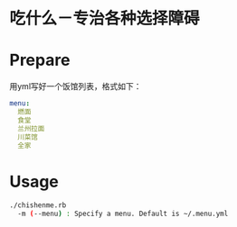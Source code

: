 # 吃什么－专治各种选择障碍

# Prepare

用yml写好一个饭馆列表，格式如下：

```yaml
menu:
  燃面
  食堂
  兰州拉面
  川菜馆
  全家
```

# Usage

```bash
./chishenme.rb
  -m (--menu) : Specify a menu. Default is ~/.menu.yml
```
